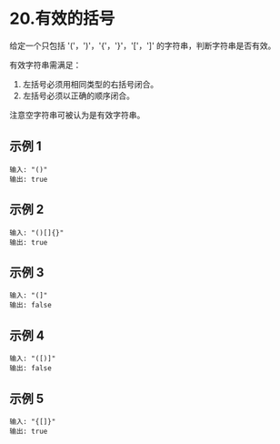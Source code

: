 # 20.有效的括号

给定一个只包括 '('，')'，'{'，'}'，'['，']' 的字符串，判断字符串是否有效。

有效字符串需满足：

1. 左括号必须用相同类型的右括号闭合。
2. 左括号必须以正确的顺序闭合。

注意空字符串可被认为是有效字符串。

## 示例 1

```
输入: "()"
输出: true
```

## 示例 2

```
输入: "()[]{}"
输出: true
```

## 示例 3

```
输入: "(]"
输出: false
```

## 示例 4

```
输入: "([)]"
输出: false
```

## 示例 5

```
输入: "{[]}"
输出: true
```

